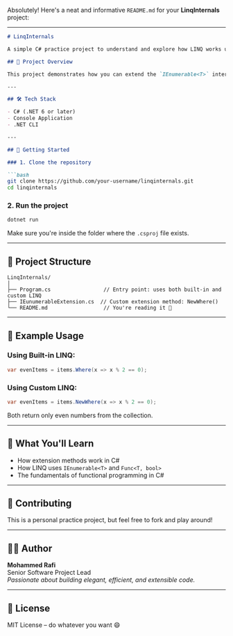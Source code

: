 Absolutely! Here's a neat and informative `README.md` for your **LinqInternals** project:

---

```markdown
# LinqInternals

A simple C# practice project to understand and explore how LINQ works under the hood by implementing custom LINQ-like extension methods.

## 📌 Project Overview

This project demonstrates how you can extend the `IEnumerable<T>` interface by implementing your own version of LINQ's `Where()` method, called `NewWhere()`. It mimics the behavior of LINQ by using extension methods and delegates.

---

## 🛠️ Tech Stack

- C# (.NET 6 or later)
- Console Application
- .NET CLI

---

## 🚀 Getting Started

### 1. Clone the repository

```bash
git clone https://github.com/your-username/linqinternals.git
cd linqinternals
```

### 2. Run the project

```bash
dotnet run
```

Make sure you're inside the folder where the `.csproj` file exists.

---

## 📂 Project Structure

```
LinqInternals/
│
├── Program.cs                 // Entry point: uses both built-in and custom LINQ
├── IEunumerableExtension.cs  // Custom extension method: NewWhere()
└── README.md                  // You're reading it 🙂
```

---

## 🧪 Example Usage

### Using Built-in LINQ:

```csharp
var evenItems = items.Where(x => x % 2 == 0);
```

### Using Custom LINQ:

```csharp
var evenItems = items.NewWhere(x => x % 2 == 0);
```

Both return only even numbers from the collection.

---

## 📖 What You'll Learn

- How extension methods work in C#
- How LINQ uses `IEnumerable<T>` and `Func<T, bool>`
- The fundamentals of functional programming in C#

---

## 🙌 Contributing

This is a personal practice project, but feel free to fork and play around!

---

## 🧑‍💻 Author

**Mohammed Rafi**  
Senior Software Project Lead  
*Passionate about building elegant, efficient, and extensible code.*

---

## 📄 License

MIT License – do whatever you want 😄